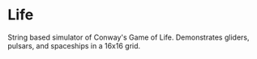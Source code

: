 # Life
String based simulator of Conway's Game of Life. Demonstrates gliders, pulsars, and spaceships in a 16x16 grid.
